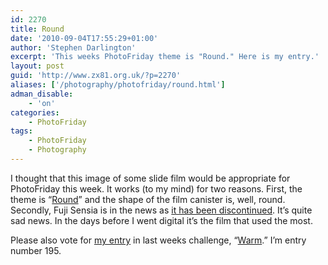 ```yaml
---
id: 2270
title: Round
date: '2010-09-04T17:55:29+01:00'
author: 'Stephen Darlington'
excerpt: 'This weeks PhotoFriday theme is "Round." Here is my entry.'
layout: post
guid: 'http://www.zx81.org.uk/?p=2270'
aliases: ['/photography/photofriday/round.html']
adman_disable:
    - 'on'
categories:
    - PhotoFriday
tags:
    - PhotoFriday
    - Photography
---
```


I thought that this image of some slide film would be appropriate for PhotoFriday this week. It works (to my mind) for two reasons. First, the theme is “[Round](http://www.photofriday.com/archives/challenge/001012.php)” and the shape of the film canister is, well, round. Secondly, Fuji Sensia is in the news as [it has been discontinued](http://www.bjp-online.com/british-journal-of-photography/news/1727476/fuji-sensia-rip). It’s quite sad news. In the days before I went digital it’s the film that used the most.

Please also vote for [my entry](/photography/photofriday/warm.html) in last weeks challenge, “[Warm](http://www.photofriday.com/linkviewer.php?id=1010).” I’m entry number 195.